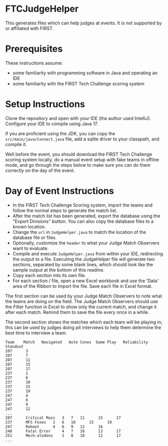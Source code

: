 # FTCJudgeHelper
This generates files which can help judges at events. It is not supported by or affiliated with FIRST.

# Prerequisites
These instructions assume:
* some familiarity with programming software in Java and operating an IDE
* some familiarity with the FIRST Tech Challenge scoring system

# Setup Instructions
Clone the repository and open with your IDE (the author used IntelliJ). Configure your IDE to compile using Java 17.

If you are proficient using the JDK, you can copy the `src/main/java/Connect.java` file, add a sqlite driver to your classpath, and compile it.

Well before the event, you should download the FIRST Tech Challenge scoring system locally, do a manual event setup 
with fake teams in offline mode, and go through the steps below to make sure you can do them correctly on the day of the event.

# Day of Event Instructions
* In the FIRST Tech Challenge Scoring system, import the teams and follow the normal steps to generate the match list.
* After the match list has been generated, export the database using the "Export Divisions" button. You can also copy the database files to a known location.
* Change the `url` in `JudgeHelper.java` to match the location of the database file or files.
* Optionally, customize the `header` to what your Judge Match Observers want to evaluate.
* Compile and execute `JudgeHelper.java` from within your IDE, redirecting the output to a file. Executing the JudgeHelper file will generate two sections, separated by some blank lines, which should look like the sample output at the bottom of this readme.
* Copy each section into its own file.
* For each section / file, open a new Excel workbook and use the 'Data' area of the Ribbon to import the file. Save each file in Excel format.
 
The first section can be used by your Judge Match Observers to note what the teams are doing on the field. The Judge Match Observers should use the Filter function in Excel to show only the current match, and change it after each match. Remind them to save the file every once in a while.

The second section shows the matches which each team will be playing in; this can be used by judges doing pit interviews to help them determine the best time to interview a team.

    Team	Match	Navigated	Auto Cones	Game Play	Reliability	Standout
    207 	 3 
    207 	 7 
    207 	 11 
    207 	 15 
    207 	 17 
    237 	 1 
    237 	 6 
    237 	 10 
    237 	 15 
    237 	 19 
    247 	 4 
    247 	 6 
    247 	 9 
    247 	 12 
    ...
    207 	 Critical Mass 	 3 	 7 	 11 	 15 	 17 
    237 	 MFS Foxes 	 1 	 6 	 10 	 15 	 19 
    247 	 Reboot 	 4 	 6 	 9 	 12 	 16 
    248 	 Fatal Error 	 4 	 7 	 10 	 13 	 17 
    251 	 Mech-alodons 	 1 	 8 	 10 	 12 	 17 
    ...
